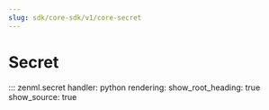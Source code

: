 ```yaml
---
slug: sdk/core-sdk/v1/core-secret
---
```


# Secret

::: zenml.secret
    handler: python
    rendering:
      show_root_heading: true
      show_source: true
